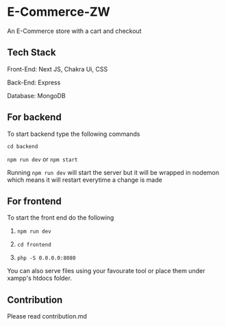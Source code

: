 # E-Commerce-ZW
An E-Commerce store with a cart and checkout

## Tech Stack
Front-End:
Next JS, Chakra Ui, CSS

Back-End: Express

Database: MongoDB

## For backend

To start backend type the following commands

`cd backend`

`npm run dev` or `npm start`


Running `npm run dev` will start the server but it will be wrapped in nodemon which means it will restart everytime a change is made


## For frontend

To start the front end do the following

1. `npm run dev`
1. `cd frontend`

2. `php -S 0.0.0.0:8080`

You can also serve files using your favourate tool or place them under xampp's htdocs folder.


## Contribution

Please read contribution.md
